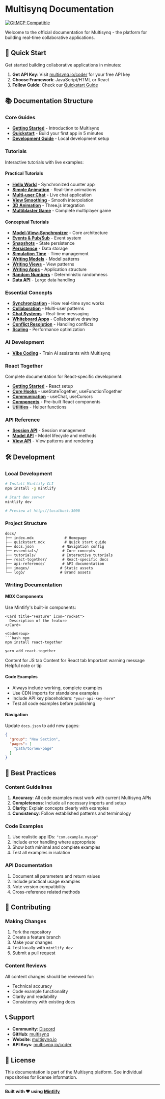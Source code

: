 # Multisynq Documentation

[![GitMCP Compatible](https://img.shields.io/badge/GitMCP-Compatible-006EFF?style=flat&logo=github&logoColor=white)](https://gitmcp.io/multisynq/multisynq)

Welcome to the official documentation for Multisynq - the platform for building real-time collaborative applications.

## 🚀 Quick Start

Get started building collaborative applications in minutes:

1. **Get API Key**: Visit [multisynq.io/coder](https://multisynq.io/coder) for your free API key
2. **Choose Framework**: JavaScript/HTML or React
3. **Follow Guide**: Check our [Quickstart Guide](./quickstart.mdx)

## 📚 Documentation Structure

### Core Guides
- **[Getting Started](./index.mdx)** - Introduction to Multisynq
- **[Quickstart](./quickstart.mdx)** - Build your first app in 5 minutes
- **[Development Guide](./development.mdx)** - Local development setup

### Tutorials
Interactive tutorials with live examples:

#### Practical Tutorials
- **[Hello World](./tutorials/hello-world.mdx)** - Synchronized counter app
- **[Simple Animation](./tutorials/simple-animation.mdx)** - Real-time animations
- **[Multi-user Chat](./tutorials/multiuser-chat.mdx)** - Live chat application
- **[View Smoothing](./tutorials/view-smoothing.mdx)** - Smooth interpolation
- **[3D Animation](./tutorials/3d-animation.mdx)** - Three.js integration
- **[Multiblaster Game](./tutorials/multiblaster-game.mdx)** - Complete multiplayer game

#### Conceptual Tutorials
- **[Model-View-Synchronizer](./tutorials/model-view-synchronizer.mdx)** - Core architecture
- **[Events & Pub/Sub](./tutorials/events-pub-sub.mdx)** - Event system
- **[Snapshots](./tutorials/snapshots.mdx)** - State persistence
- **[Persistence](./tutorials/persistence.mdx)** - Data storage
- **[Simulation Time](./tutorials/sim-time-future.mdx)** - Time management
- **[Writing Models](./tutorials/writing-multisynq-model.mdx)** - Model patterns
- **[Writing Views](./tutorials/writing-multisynq-view.mdx)** - View patterns
- **[Writing Apps](./tutorials/writing-multisynq-app.mdx)** - Application structure
- **[Random Numbers](./tutorials/random.mdx)** - Deterministic randomness
- **[Data API](./tutorials/data-api.mdx)** - Large data handling

### Essential Concepts
- **[Synchronization](./essentials/sync.mdx)** - How real-time sync works
- **[Collaboration](./essentials/collaboration.mdx)** - Multi-user patterns
- **[Chat Systems](./essentials/chat.mdx)** - Real-time messaging
- **[Whiteboard Apps](./essentials/whiteboard.mdx)** - Collaborative drawing
- **[Conflict Resolution](./essentials/conflicts.mdx)** - Handling conflicts
- **[Scaling](./essentials/scaling.mdx)** - Performance optimization

### AI Development
- **[Vibe Coding](./essentials/vibe-coding.mdx)** - Train AI assistants with Multisynq

### React Together
Complete documentation for React-specific development:
- **[Getting Started](./react-together/getting-started.mdx)** - React setup
- **[Core Hooks](./react-together/hooks/)** - useStateTogether, useFunctionTogether
- **[Communication](./react-together/hooks/)** - useChat, useCursors
- **[Components](./react-together/components/)** - Pre-built React components
- **[Utilities](./react-together/utilities/)** - Helper functions

### API Reference
- **[Session API](./api-reference/session.mdx)** - Session management
- **[Model API](./api-reference/model.mdx)** - Model lifecycle and methods
- **[View API](./api-reference/view.mdx)** - View patterns and rendering

## 🛠️ Development

### Local Development
```bash
# Install Mintlify CLI
npm install -g mintlify

# Start dev server
mintlify dev

# Preview at http://localhost:3000
```

### Project Structure
```
docs/
├── index.mdx              # Homepage
├── quickstart.mdx         # Quick start guide
├── docs.json             # Navigation config
├── essentials/           # Core concepts
├── tutorials/            # Interactive tutorials
├── react-together/       # React-specific docs
├── api-reference/        # API documentation
├── images/              # Static assets
└── logo/                # Brand assets
```

### Writing Documentation

#### MDX Components
Use Mintlify's built-in components:

```mdx
<Card title="Feature" icon="rocket">
  Description of the feature
</Card>

<CodeGroup>
```bash npm
npm install react-together
```

```bash yarn
yarn add react-together
```
</CodeGroup>

<Tabs>
  <Tab title="JavaScript">
    Content for JS tab
  </Tab>
  <Tab title="React">
    Content for React tab
  </Tab>
</Tabs>

<Warning>
Important warning message
</Warning>

<Note>
Helpful note or tip
</Note>

#### Code Examples
- Always include working, complete examples
- Use CDN imports for standalone examples
- Include API key placeholders: `"your-api-key-here"`
- Test all code examples before publishing

#### Navigation
Update `docs.json` to add new pages:

```json
{
  "group": "New Section",
  "pages": [
    "path/to/new-page"
  ]
}
```

## 🎯 Best Practices

### Content Guidelines
1. **Accuracy**: All code examples must work with current Multisynq APIs
2. **Completeness**: Include all necessary imports and setup
3. **Clarity**: Explain concepts clearly with examples
4. **Consistency**: Follow established patterns and terminology

### Code Examples
1. Use realistic app IDs: `"com.example.myapp"`
2. Include error handling where appropriate
3. Show both minimal and complete examples
4. Test all examples in isolation

### API Documentation
1. Document all parameters and return values
2. Include practical usage examples
3. Note version compatibility
4. Cross-reference related methods

## 🤝 Contributing

### Making Changes
1. Fork the repository
2. Create a feature branch
3. Make your changes
4. Test locally with `mintlify dev`
5. Submit a pull request

### Content Reviews
All content changes should be reviewed for:
- Technical accuracy
- Code example functionality
- Clarity and readability
- Consistency with existing docs

## 📞 Support

- **Community**: [Discord](https://discord.gg/multisynq)
- **GitHub**: [multisynq](https://github.com/multisynq)
- **Website**: [multisynq.io](https://multisynq.io)
- **API Keys**: [multisynq.io/coder](https://multisynq.io/coder)

## 📄 License

This documentation is part of the Multisynq platform. See individual repositories for license information.

---

**Built with ❤️ using [Mintlify](https://mintlify.com)**
